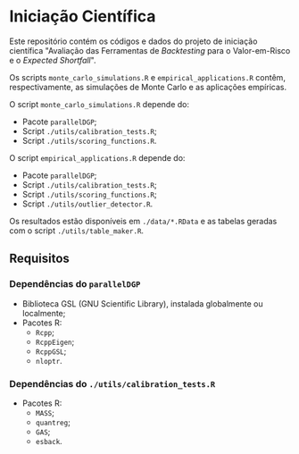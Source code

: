 # Iniciação Científica

Este repositório contém os códigos e dados do projeto de iniciação científica "Avaliação das Ferramentas de *Backtesting* para o Valor-em-Risco e o *Expected Shortfall*".

Os scripts `monte_carlo_simulations.R` e `empirical_applications.R` contêm, respectivamente, as simulações de Monte Carlo e as aplicações empíricas.

O script `monte_carlo_simulations.R` depende do:
- Pacote `parallelDGP`;
- Script `./utils/calibration_tests.R`;
- Script `./utils/scoring_functions.R`.

O script `empirical_applications.R` depende do:
- Pacote `parallelDGP`;
- Script `./utils/calibration_tests.R`;
- Script `./utils/scoring_functions.R`;
- Script `./utils/outlier_detector.R`.

Os resultados estão disponíveis em `./data/*.RData` e as tabelas geradas com o script `./utils/table_maker.R`.

## Requisitos
### Dependências do `parallelDGP`
  - Biblioteca GSL (GNU Scientific Library), instalada globalmente ou localmente;
  - Pacotes R:
    - `Rcpp`;
    - `RcppEigen`;
    - `RcppGSL`;
    - `nloptr`.
### Dependências do `./utils/calibration_tests.R`
  - Pacotes R:
    - `MASS`;
    - `quantreg`;
    - `GAS`;
    - `esback`.
